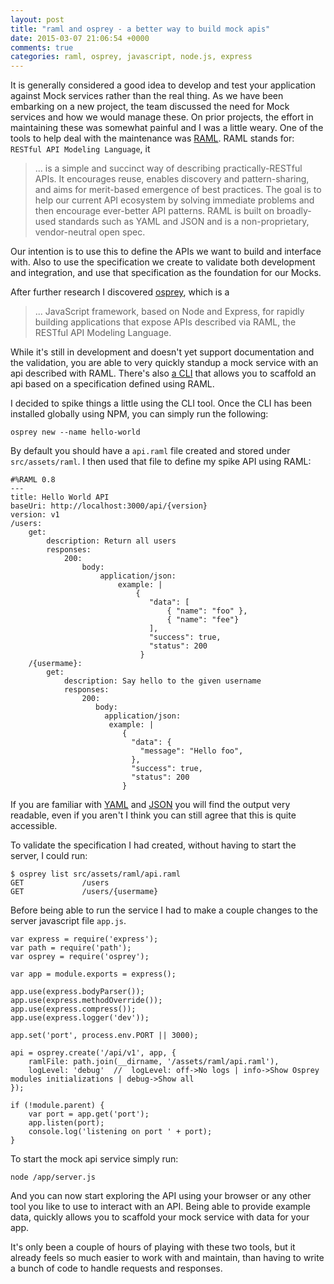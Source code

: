 ```yaml
---
layout: post
title: "raml and osprey - a better way to build mock apis"
date: 2015-03-07 21:06:54 +0000
comments: true
categories: raml, osprey, javascript, node.js, express
---
```


It is generally considered a good idea to develop and test your application against Mock services rather than the real thing. As we have been embarking on a new project, the team discussed the need for Mock services and how we would manage these. On prior projects, the effort in maintaining these was somewhat painful and I was a little weary.  One of the tools to help deal with the maintenance was [RAML](http://raml.org/). RAML stands for: `RESTful API Modeling Language`, it 

> ... is a simple and succinct way of describing practically-RESTful APIs. It encourages reuse, enables discovery and pattern-sharing, and aims for merit-based emergence of best practices. The goal is to help our current API ecosystem by solving immediate problems and then encourage ever-better API patterns. RAML is built on broadly-used standards such as YAML and JSON and is a non-proprietary, vendor-neutral open spec.

Our intention is to use this to define the APIs we want to build and interface with. Also to use the specification we create to validate both development and integration, and use that specification as the foundation for our Mocks. 

After further research I discovered [osprey](https://github.com/mulesoft/osprey), which is a

> ... JavaScript framework, based on Node and Express, for rapidly building applications that expose APIs described via RAML, the RESTful API Modeling Language.

While it's still in development and doesn't yet support documentation and the validation, you are able to very quickly standup a mock service with an api described with RAML. There's also [a CLI](https://github.com/mulesoft/osprey-cli) that allows you to scaffold an api based on a specification defined using RAML. 

I decided to spike things a little using the CLI tool. Once the CLI has been installed globally using NPM, you can simply run the following:

	osprey new --name hello-world
	
By default you should have a `api.raml` file created and stored under `src/assets/raml`. I then used that file to define my spike API using RAML:

```
#%RAML 0.8
---
title: Hello World API
baseUri: http://localhost:3000/api/{version}
version: v1
/users:
    get:
        description: Return all users
        responses:
            200:
                body:
                    application/json:
                        example: |
                            {
                               "data": [
                                   { "name": "foo" },
                                   { "name": "fee"}
                               ],
                               "success": true,
                               "status": 200
                             }
    /{usermame}:
        get:
            description: Say hello to the given username
            responses:
                200:
                   body:
                     application/json:
                      example: |
                         {
                           "data": {
                             "message": "Hello foo",
                           },
                           "success": true,
                           "status": 200
                         }
```

If you are familiar with [YAML](http://yaml.org/) and [JSON](http://json.org/) you will find the output very readable, even if you aren't I think you can still agree that this is quite accessible.

To validate the specification I had created, without having to start the server, I could run:

```
$ osprey list src/assets/raml/api.raml
GET             /users                                                                                          
GET             /users/{usermame}
```

Before being able to run the service I had to make a couple changes to the server javascript file `app.js`. 

```
var express = require('express');
var path = require('path');
var osprey = require('osprey');

var app = module.exports = express();

app.use(express.bodyParser());
app.use(express.methodOverride());
app.use(express.compress());
app.use(express.logger('dev'));

app.set('port', process.env.PORT || 3000);

api = osprey.create('/api/v1', app, {
    ramlFile: path.join(__dirname, '/assets/raml/api.raml'),
    logLevel: 'debug'  //  logLevel: off->No logs | info->Show Osprey modules initializations | debug->Show all
});

if (!module.parent) {
    var port = app.get('port');
    app.listen(port);
    console.log('listening on port ' + port);
}
```

To start the mock api service simply run:

	node /app/server.js
	
And you can now start exploring the API using your browser or any other tool you like to use to interact with an API. Being able to provide example data, quickly allows you to scaffold your mock service with data for your app.

It's only been a couple of hours of playing with these two tools, but it already feels so much easier to work with and maintain, than having to write a bunch of code to handle requests and responses.
	

